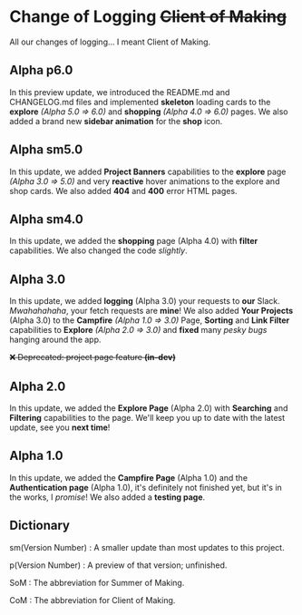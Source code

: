 # Change of Logging ~~Client of Making~~

All our changes of logging... I meant Client of Making.

## Alpha p6.0

In this preview update, we introduced the README.md and CHANGELOG.md files and implemented **skeleton** loading cards to the **explore** _(Alpha 5.0 => 6.0)_ and **shopping** _(Alpha 4.0 => 6.0)_ pages. We also added a brand new **sidebar animation** for the **shop** icon.

## Alpha sm5.0

In this update, we added **Project Banners** capabilities to the **explore** page _(Alpha 3.0 => 5.0)_ and very **reactive** hover animations to the explore and shop cards. We also added **404** and **400** error HTML pages.

## Alpha sm4.0

In this update, we added the **shopping** page (Alpha 4.0) with **filter** capabilities. We also changed the code _slightly_.

## Alpha 3.0

In this update, we added **logging** (Alpha 3.0) your requests to **our** Slack. _Mwahahahaha_, your fetch requests are **mine**! We also added **Your Projects** (Alpha 3.0) to the **Campfire** _(Alpha 1.0 => 3.0)_ Page, **Sorting** and **Link Filter** capabilities to **Explore** _(Alpha 2.0 => 3.0)_ and **fixed** many _pesky bugs_ hanging around the app.

~~❌ Deprecated: project page feature **(in-dev)**~~

## Alpha 2.0

In this update, we added the **Explore Page** (Alpha 2.0) with **Searching** and **Filtering** capabilities to the page. We'll keep you up to date with the latest update, see you **next time**!

## Alpha 1.0

In this update, we added the **Campfire Page** (Alpha 1.0) and the **Authentication page** (Alpha 1.0), it's definitely not finished yet, but it's in the works, I _promise_! We also added a **testing page**.

## Dictionary

sm(Version Number)
: A smaller update than most updates to this project.

p(Version Number)
: A preview of that version; unfinished.

SoM
: The abbreviation for Summer of Making.

CoM
: The abbreviation for Client of Making.
